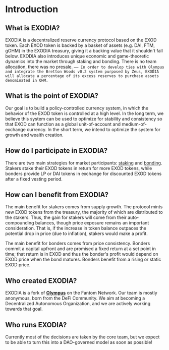 # Introduction

## What is EXODIA?

EXODIA is a decentralized reserve currency protocol based on the EXOD token. Each EXOD token is backed by a basket of assets (e.g. DAI, FTM, gOHM) in the EXODIA treasury, giving it a backing value that it shouldn't fall below. EXODIA also introduces unique economic and game-theoretic dynamics into the market through staking and bonding.
There is no team allocation, there was no presale. `—— In order to develop ties with Olympus and integrate the Bretton Woods v0.2 system purposed by Zeus, EXODIA will allocate a percentage of its excess reserves to purchase assets denominated in OHM.`

## What is the point of EXODIA?

Our goal is to build a policy-controlled currency system, in which the behavior of the EXOD token is controlled at a high level. In the long term, we believe this system can be used to optimize for stability and consistency so that EXOD can function as a global unit-of-account and medium-of-exchange currency. In the short term, we intend to optimize the system for growth and wealth creation.

## How do I participate in EXODIA?

There are two main strategies for market participants: [staking](using-the-website/stake-your-exod.md) and [bonding](using-the-website/purchase-a-bond/). Stakers stake their EXOD tokens in return for more EXOD tokens, while bonders provide LP or DAI tokens in exchange for discounted EXOD tokens after a fixed vesting period.

## How can I benefit from EXODIA?

The main benefit for stakers comes from supply growth. The protocol mints new EXOD tokens from the treasury, the majority of which are distributed to the stakers. Thus, the gain for stakers will come from their auto-compounding balances, though price exposure remains an important consideration. That is, if the increase in token balance outpaces the potential drop in price (due to inflation), stakers would make a profit.

The main benefit for bonders comes from price consistency. Bonders commit a capital upfront and are promised a fixed return at a set point in time; that return is in EXOD and thus the bonder's profit would depend on EXOD price when the bond matures. Bonders benefit from a rising or static EXOD price.

## Who created EXODIA?

EXODIA is a fork of [**Olympus**](https://www.olympusdao.finance) on the Fantom Network. Our team is mostly anonymous, born from the DeFi Community. We aim at becoming a Decentralized Autonomous Organization, and we are actively working towards that goal.

## Who runs EXODIA?

Currently most of the decisions are taken by the core team, but we expect to be able to turn this into a DAO-governed model as soon as possible!
